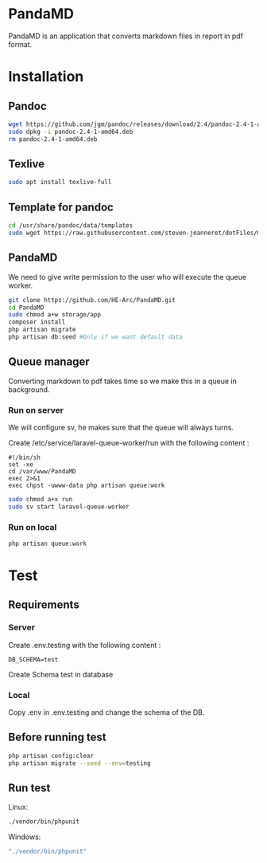 # PandaMD
PandaMD is an application that converts markdown files in report in pdf format.

# Installation
## Pandoc
```sh
wget https://github.com/jgm/pandoc/releases/download/2.4/pandoc-2.4-1-amd64.deb
sudo dpkg -i pandoc-2.4-1-amd64.deb
rm pandoc-2.4-1-amd64.deb
```

## Texlive
```sh
sudo apt install texlive-full
```

## Template for pandoc
```sh
cd /usr/share/pandoc/data/templates
sudo wget https://raw.githubusercontent.com/steven-jeanneret/dotFiles/master/pandoc/eisvogel.latex
```

## PandaMD
We need to give write permission to the user who will execute the queue worker. 
```sh
git clone https://github.com/HE-Arc/PandaMD.git
cd PandaMD
sudo chmod a+w storage/app
composer install
php artisan migrate
php artisan db:seed #Only if we want default data
```

## Queue manager
Converting markdown to pdf takes time so we make this in a queue in background.
### Run on server
We will configure sv, he makes sure that the queue will always turns.

Create /etc/service/laravel-queue-worker/run with the following content :
```
#!/bin/sh
set -xe
cd /var/www/PandaMD
exec 2>&1
exec chpst -uwww-data php artisan queue:work
```

```sh
sudo chmod a+x run
sudo sv start laravel-queue-worker
```
### Run on local
```sh
php artisan queue:work
```

# Test
## Requirements
### Server
Create .env.testing with the following content :
```
DB_SCHEMA=test
```
Create Schema test in database

### Local
Copy .env in .env.testing and change the schema of the DB.

## Before running test
```sh
php artisan config:clear
php artisan migrate --seed --env=testing
```

## Run test
Linux:
```sh
./vendor/bin/phpunit
```
Windows:
```sh
"./vendor/bin/phpunit"
```


